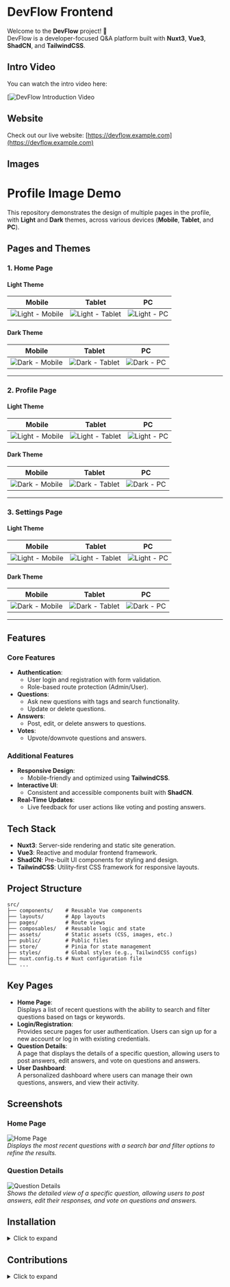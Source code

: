 # DevFlow Frontend  

Welcome to the **DevFlow** project! 🚀  
DevFlow is a developer-focused Q&A platform built with **Nuxt3**, **Vue3**, **ShadCN**, and **TailwindCSS**.  

## Intro Video  

You can watch the intro video here:

[![DevFlow Introduction Video](https://www.youtube.com/watch?v=kyQDnO-ckz0)

## Website  

Check out our live website: [https://devflow.example.com](https://devflow.example.com)  


## Images
# Profile Image Demo  

This repository demonstrates the design of multiple pages in the profile, with **Light** and **Dark** themes, across various devices (**Mobile**, **Tablet**, and **PC**).  

## Pages and Themes  

### 1. **Home Page**  

#### Light Theme  
| Mobile                          | Tablet                          | PC                              |  
|---------------------------------|----------------------------------|---------------------------------|  
| ![Light - Mobile](https://img.freepik.com/free-vector/gradient-ui-ux-elements-collection_79603-1923.jpg) | ![Light - Tablet](images/home/light/tablet.png) | ![Light - PC](images/home/light/pc.png) |  

#### Dark Theme  
| Mobile                          | Tablet                          | PC                              |  
|---------------------------------|----------------------------------|---------------------------------|  
| ![Dark - Mobile](images/home/dark/mobile.png) | ![Dark - Tablet](images/home/dark/tablet.png) | ![Dark - PC](images/home/dark/pc.png) |  

---

### 2. **Profile Page**  

#### Light Theme  
| Mobile                          | Tablet                          | PC                              |  
|---------------------------------|----------------------------------|---------------------------------|  
| ![Light - Mobile](images/profile/light/mobile.png) | ![Light - Tablet](images/profile/light/tablet.png) | ![Light - PC](images/profile/light/pc.png) |  

#### Dark Theme  
| Mobile                          | Tablet                          | PC                              |  
|---------------------------------|----------------------------------|---------------------------------|  
| ![Dark - Mobile](images/profile/dark/mobile.png) | ![Dark - Tablet](images/profile/dark/tablet.png) | ![Dark - PC](images/profile/dark/pc.png) |  

---

### 3. **Settings Page**  

#### Light Theme  
| Mobile                          | Tablet                          | PC                              |  
|---------------------------------|----------------------------------|---------------------------------|  
| ![Light - Mobile](images/settings/light/mobile.png) | ![Light - Tablet](images/settings/light/tablet.png) | ![Light - PC](images/settings/light/pc.png) |  

#### Dark Theme  
| Mobile                          | Tablet                          | PC                              |  
|---------------------------------|----------------------------------|---------------------------------|  
| ![Dark - Mobile](images/settings/dark/mobile.png) | ![Dark - Tablet](images/settings/dark/tablet.png) | ![Dark - PC](images/settings/dark/pc.png) |  

---

## Features  

### Core Features  
- **Authentication**:  
  - User login and registration with form validation.  
  - Role-based route protection (Admin/User).  
- **Questions**:  
  - Ask new questions with tags and search functionality.  
  - Update or delete questions.  
- **Answers**:  
  - Post, edit, or delete answers to questions.  
- **Votes**:  
  - Upvote/downvote questions and answers.  

### Additional Features  
- **Responsive Design**:  
  - Mobile-friendly and optimized using **TailwindCSS**.  
- **Interactive UI**:  
  - Consistent and accessible components built with **ShadCN**.  
- **Real-Time Updates**:  
  - Live feedback for user actions like voting and posting answers.

## Tech Stack  

- **Nuxt3**: Server-side rendering and static site generation.  
- **Vue3**: Reactive and modular frontend framework.  
- **ShadCN**: Pre-built UI components for styling and design.  
- **TailwindCSS**: Utility-first CSS framework for responsive layouts.  

## Project Structure  
    src/  
    ├── components/    # Reusable Vue components  
    ├── layouts/       # App layouts  
    ├── pages/         # Route views  
    ├── composables/   # Reusable logic and state  
    ├── assets/        # Static assets (CSS, images, etc.)  
    ├── public/        # Public files  
    ├── store/         # Pinia for state management  
    ├── styles/        # Global styles (e.g., TailwindCSS configs)  
    ├── nuxt.config.ts # Nuxt configuration file  
    └── ...  

## Key Pages  
- **Home Page**:  
  Displays a list of recent questions with the ability to search and filter questions based on tags or keywords.
- **Login/Registration**:  
  Provides secure pages for user authentication. Users can sign up for a new account or log in with existing credentials.
- **Question Details**:  
  A page that displays the details of a specific question, allowing users to post answers, edit answers, and vote on questions and answers.
- **User Dashboard**:  
  A personalized dashboard where users can manage their own questions, answers, and view their activity.

## Screenshots  

### Home Page  
![Home Page](assets/images/home-page.png)  
*Displays the most recent questions with a search bar and filter options to refine the results.*

### Question Details  
![Question Details](assets/images/question-details.png)  
*Shows the detailed view of a specific question, allowing users to post answers, edit their responses, and vote on questions and answers.*


## Installation  

<details>
  <summary>Click to expand</summary>

  ### Prerequisites  
  - **Node.js**: v18+  

  ### Steps  

  1. **Clone the Repository**  
     ```bash  
     git clone https://github.com/username/devflow-frontend.git  
     cd devflow-frontend  
     ```  

  2. **Install Dependencies**  
     ```bash  
     npm install  
     ```  

  3. **Configure Environment Variables**  
     Create a `.env` file in the root directory with the following content:  
     ```plaintext  
     API_BASE_URL=http://localhost:3000  
     ```  

  4. **Start Development Server**  
     ```bash  
     npm run dev  
     ```  

     The application will run at `http://localhost:3000`.  

</details>

## Contributions  
<details>
  <summary>Click to expand</summary>
  
  We welcome contributions to the project! If you'd like to contribute, follow the steps below:

  1. **Fork the repository**  
     - Click the "Fork" button in the top-right corner of the repository page to create a personal copy.

  2. **Create a new branch**  
     - Create a new branch for your feature or bug fix:  
       ```bash  
       git checkout -b feature/your-feature-name  
       ```

  3. **Commit your changes**  
     - Make your changes and commit them:  
       ```bash  
       git commit -m "Description of your changes"  
       ```

  4. **Push to your fork**  
     - Push your changes to your forked repository:  
       ```bash  
       git push origin feature/your-feature-name  
       ```

  5. **Submit a pull request**  
     - Go to the repository on GitHub and submit a pull request for review.

  We appreciate your contributions and feedback!

</details>










